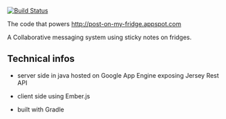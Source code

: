 [![Build Status](https://secure.travis-ci.org/agourlay/post-on-my-fridge.png?branch=master)](http://travis-ci.org/agourlay/post-on-my-fridge)

The code that powers http://post-on-my-fridge.appspot.com

A Collaborative messaging system using sticky notes on fridges.

## Technical infos

* server side in java hosted on Google App Engine exposing Jersey Rest API

* client side using Ember.js

* built with Gradle